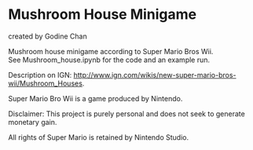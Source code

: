 # Mushroom House Minigame

created by Godine Chan

Mushroom house minigame according to Super Mario Bros Wii.  
See Mushroom_house.ipynb for the code and an example run.

Description on IGN: http://www.ign.com/wikis/new-super-mario-bros-wii/Mushroom_Houses.

Super Mario Bro Wii is a game produced by Nintendo.

Disclaimer: This project is purely personal and does not seek to generate monetary gain.

All rights of Super Mario is retained by Nintendo Studio.
